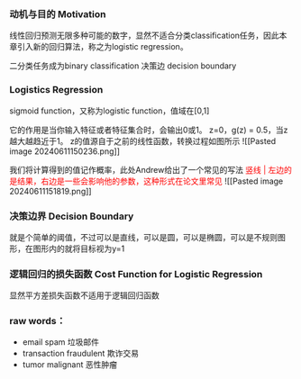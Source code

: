### 动机与目的 Motivation
线性回归预测无限多种可能的数字，显然不适合分类classification任务，因此本章引入新的回归算法，称之为logistic regression。

二分类任务成为binary classification
决策边 decision boundary

###  Logistics Regression
sigmoid function，又称为logistic function，值域在[0,1]

它的作用是当你输入特征或者特征集合时，会输出0或1。
z=0，g(z) = 0.5，当z越大越趋近于1。
z的值源自于之前的线性函数，转换过程如图所示
![[Pasted image 20240611150236.png]]

我们将计算得到的值记作概率，此处Andrew给出了一个常见的写法
<font color="#ff0000">竖线 | 左边的是结果，右边是一些会影响他的参数，这种形式在论文里常见</font>
![[Pasted image 20240611151819.png]]

### 决策边界 Decision Boundary
就是个简单的阈值，不过可以是直线，可以是圆，可以是椭圆，可以是不规则图形，在图形内的就将目标视为y=1


### 逻辑回归的损失函数 Cost Function for Logistic Regression 

显然平方差损失函数不适用于逻辑回归函数















### raw words：
+ email spam 垃圾邮件
+ transaction fraudulent 欺诈交易
+ tumor malignant 恶性肿瘤